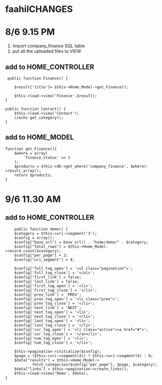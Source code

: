 # faahilCHANGES

# 8/6 9.15 PM

1) Import company_finance SQL table
2) put all the uploaded files to VIEW

## add to HOME_CONTROLLER
        
     public function Finance() {

        $result['title']= $this->Home_Model->get_Finance();
        
        $this->load->view('Finance',$result);
    }

    public function Contact() {
        $this->load->view('Contact');
        //echo get_category();
    }
    
    
    
## add to HOME_MODEL
    
    function get_Finance(){
        $where = array(
            'finance_status' => 1
        );
        $products = $this->db->get_where('company_finance', $where)->result_array();
        return $products;
    }
    
# 9/6 11.30 AM
## add to HOME_CONTROLLER
        
        public function demo() {
        $category = $this->uri->segment('3');
        $config = array();
        $config["base_url"] = base_url() . "home/demo/" . $category;
        $config["total_rows"] = $this->Home_Model->record_count($category);
        $config["per_page"] = 2;
        $config["uri_segment"] = 4;

        $config['full_tag_open'] = '<ul class="pagination">';
        $config['full_tag_close'] = '</ul>';
        $config['first_link'] = false;
        $config['last_link'] = false;
        $config['first_tag_open'] = '<li>';
        $config['first_tag_close'] = '</li>';
        $config['prev_link'] = 'PREV';
        $config['prev_tag_open'] = '<li class="prev">';
        $config['prev_tag_close'] = '</li>';
        $config['next_link'] = 'NEXT';
        $config['next_tag_open'] = '<li>';
        $config['next_tag_close'] = '</li>';
        $config['last_tag_open'] = '<li>';
        $config['last_tag_close'] = '</li>';
        $config['cur_tag_open'] = '<li class="active"><a href="#">';
        $config['cur_tag_close'] = '</a></li>';
        $config['num_tag_open'] = '<li>';
        $config['num_tag_close'] = '</li>';
        
        $this->pagination->initialize($config);
        $page = ($this->uri->segment(4)) ? $this->uri->segment(4) : 0;
        $data["results"] = $this->Home_Model->
                fetch_categories($config["per_page"], $page, $category);
        $data["links"] = $this->pagination->create_links();
        $this->load->view('Demo', $data);
    }
    
    
